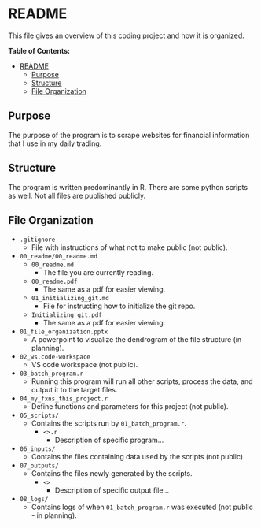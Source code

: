 # README

This file gives an overview of this coding project and how it is organized.

**Table of Contents:**

- [README](#readme)
  - [Purpose](#purpose)
  - [Structure](#structure)
  - [File Organization](#file-organization)

## Purpose

The purpose of the program is to scrape websites for financial information that I use in my daily trading.

## Structure

The program is written predominantly in R. There are some python scripts as well. Not all files are published publicly.

## File Organization

- `.gitignore`
  - File with instructions of what not to make public (not public).
- `00_readme/00_readme.md`
  - `00_readme.md`
    - The file you are currently reading.
  - `00_readme.pdf`
    - The same as a pdf for easier viewing.
  - `01_initializing_git.md`
    - File for instructing how to initialize the git repo.
  - `Initializing git.pdf`
    - The same as a pdf for easier viewing.
- `01_file_organization.pptx`
  - A powerpoint to visualize the dendrogram of the file structure (in planning).
- `02_ws.code-workspace`
  - VS code workspace (not public).
- `03_batch_program.r`
  - Running this program will run all other scripts, process the data, and output it to the target files.  
- `04_my_fxns_this_project.r`
  - Define functions and parameters for this project (not public).  
- `05_scripts/`
  - Contains the scripts run by `01_batch_program.r`.
    - `<>.r`
      - Description of specific program...
- `06_inputs/`
  - Contains the files containing data used by the scripts (not public).  
- `07_outputs/`
  - Contains the files newly generated by the scripts.
    - `<>`
      - Description of specific output file...
- `08_logs/`
  - Contains logs of when `01_batch_program.r` was executed (not public - in planning).  
